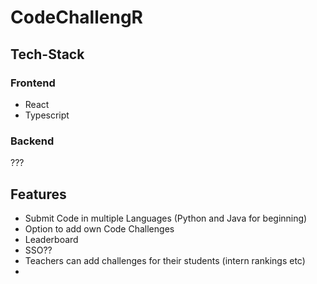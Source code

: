 # CodeChallengR


## Tech-Stack

### Frontend
- React
- Typescript


### Backend
???


## Features
- Submit Code in multiple Languages (Python and Java for beginning)
- Option to add own Code Challenges
- Leaderboard
- SSO??
- Teachers can add challenges for their students (intern rankings etc)
- 


